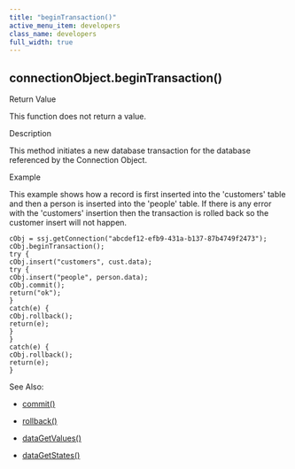 ```yaml
---
title: "beginTransaction()"
active_menu_item: developers
class_name: developers
full_width: true
---
```



## connectionObject.beginTransaction()

Return Value

This function does not return a value.

Description

This method initiates a new database transaction for the database referenced by the Connection Object.

Example

This example shows how a record is first inserted into the 'customers' table and then a person is inserted into the 'people' table. If there is any error with the 'customers' insertion then the transaction is rolled back so the customer insert will not happen.

    cObj = ssj.getConnection("abcdef12-efb9-431a-b137-87b4749f2473");
    cObj.beginTransaction();
    try {
    cObj.insert("customers", cust.data);
    try {
    cObj.insert("people", person.data);
    cObj.commit();
    return("ok");
    }
    catch(e) {
    cObj.rollback();
    return(e);
    }
    }
    catch(e) {
    cObj.rollback();
    return(e);
    }
   

See Also:

 - [commit()](commit)

 - [rollback()](rollback)

 - [dataGetValues()](../../../client-api/widget-data-state-manipulation/datagetvalues)

 - [dataGetStates()](../../../client-api/widget-data-state-manipulation/datagetstates)

